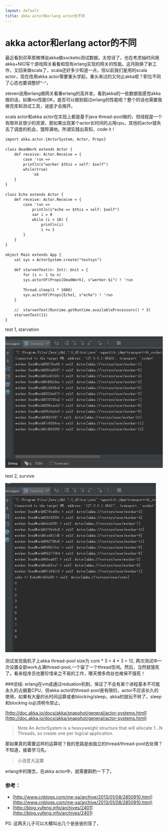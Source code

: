 ```yaml
---
layout: default
title: akka actor和erlang actor的不同
---
```


# akka actor和erlang actor的不同
最近看到邓草原微博说akka做socketio测试数据，太惊讶了，也在考虑抽时间用akka+NIO写个游戏网关看看和现有erlang实现的网关的性能。这月刚换了新工作，又回来做scala了，scala还好多少知道一点，但以前我们是用的scala actor，现在改用akka actor需要重头学起，重头来过的又何止akka呢？职位不同了心态也要调整好^-^。

steven说用erlang做网关看重erlang的高并发，看到akka的一些数据我感觉akka做的话，如果nio性能OK，是否可以做到超过erlang的性能呢？整个的话也需要我做完库和测试工具，谜底才会揭开。

scala actor和akka actor在实现上都是基于java thread-pool做的，但线程是一个有限并且很少的资源，那如果出现某个actor长时间的占用cpu，其他的actor就失去了调度的机会，饿殍满地。所谓实践出真知，code it！
	
	import akka.actor.{ActorSystem, Actor, Props}

	class DeadWork extends Actor {
  		def receive: Actor.Receive = {
    		case 'run =>
      		println(s"worker $this = self: $self")
      		while(true)
        		'ok
  		}
	}

	class Echo extends Actor {
 		def receive: Actor.Receive = {
    		case 'run =>
      			println(s"echo => $this = self: $self")
      			var i = 0
      			while (i < 10) {
        			println(i)
        			i += 1
      		}
  		}
	}

	object Main extends App {
  		val sys = ActorSystem.create("testsys")

  		def starvenTest(n: Int): Unit = {
    		for (i <- 1 to n)
      		sys.actorOf(Props[DeadWork], s"worker-$i") ! 'run

    		Thread.sleep(1 * 1000)
    		sys.actorOf(Props[Echo], s"echo") ! 'run
  		}

		//  starvenTest(Runtime.getRuntime.availableProcessors() * 3)
  		starvenTest(11)
	}

test 1, starvation

![starvation](img/akka_actor_starvation.jpg)

test 2, survive

![starvation](img/akka_actor_not_starvation.jpg)

测试发现我机子上akka thread-pool size为 core * 3 = 4 * 3 = 12, 两次测试中一次设置全部work占满thread-pool,一个留了一个thread空闲。然后，当然就饿死了。看来程序员也要珍惜来之不易的工作，哪天僧多肉丝也难保不饿死！


###总结:
erlang在vm成通过reduation机制，保证了不会有某个进程基本不可能永久的占据着CPU，但akka actor的thread-pool是有限的，actor不应该长久的使用，如果有大量的长时间运算或者blocking/sleep，akka的就玩不转了。sleep和blocking io必须明令禁止。


[http://doc.akka.io/docs/akka/snapshot/general/actor-systems.html](http://doc.akka.io/docs/akka/snapshot/general/actor-systems.html)

> Note
> An ActorSystem is a heavyweight structure that will allocate 1…N Threads, so create one per logical application.

那如果真的需要这样的运算呢？我的思路是由独立的thread/thread-pool去处理？不知道，接着学习先。


> 小消息大运算

erlang中的理念，在akka actor中，就需要斟酌一下了。


### 参考：

 - [http://www.cnblogs.com/me-sa/archive/2013/01/08/2850910.html](http://www.cnblogs.com/me-sa/archive/2013/01/08/2850910.html)
 - [http://blog.yufeng.info/archives/2401](http://blog.yufeng.info/archives/2401)

PS: 这两天儿子可以大概叫出几个爸爸爸的音了，
